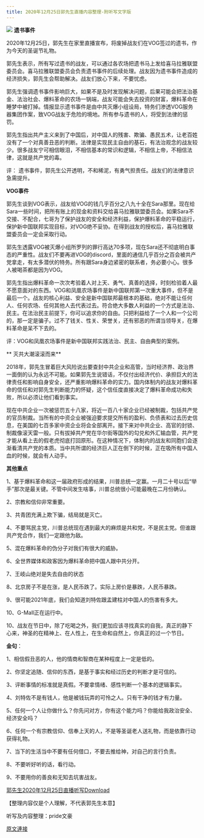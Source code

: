 ```yaml
---
title: 2020年12月25日郭先生直播内容整理-附听写文字版
---
```


![](https://assets.gnews.org/wp-content/uploads/2020/12/miles-4.png)
**遗书事件**

2020年12月25日，郭先生在家里直播宣布，将废掉战友们在VOG签过的遗书，作为今天的圣诞节礼物。

郭先生表示，所有写过遗书的战友，可以通过各农场把遗书马上发给喜马拉雅联盟委员会。喜马拉雅联盟委员会负责遗书事件的后续处理。战友因为遗书事件造成的经济损失，郭先生会帮助解决。战友们放心下来，不要忧虑。

郭先生强调遗书事件影响巨大，如果不是及时发现解决问题，后果可能会把法治基金、法治社会、爆料革命的农场一锅端，战友可能会失去投资的财富，爆料革命在睡梦中被打掉。情报显示遗书事件是由中共灭爆小组设局，特务们渗透VOG服务器集团作案，致VOG战友于危险的境地。所有参与遗书的人，将受到法律的惩罚。

郭先生指出共产主义来到了中国后，对中国人的残害、欺骗、愚民五术，让老百姓没有了一个对真善丑恶的判断。法律是实现民主自由的基石，有法治观念的战友较少。很多战友宁可相信眼泪，不相信基本的常识和逻辑，不相信上帝，不相信法律，这就是共产党的毒。

评： 遗书事件，郭先生公开透明，不和稀泥，有勇气担责任。战友们的法律意识急需提升。

**VOG事件**

郭先生谈到VOG表示，战友给VOG的钱几乎百分之八九十全在Sara那里。现在给Sara一些时间，把所有账上的现金和资料交给喜马拉雅联盟委员会。如果Sara不交接、不配合，七哥为了保护战友的安全和经济利益，保护爆料革命的平稳运行，保护新中国联邦实现目标，对VOG绝不妥协。在得到战友的授权后，喜马拉雅联盟委员会一定会采取行动。

郭先生透露VOG被灭爆小组所罗列的罪行高达70多项，现在Sara还不彻底明白事态的严重性。战友们不要再进VOG的discord，里面的通信几乎百分之百会被共产党拿走，有太多潜伏的特务。所有跟Sara身边紧密的联系者，务必要小心。很多人被喝茶都是因为VOG。

郭先生指出爆料革命一次次考验着人对上天、勇气、真善的选择，时刻检验着人最不愿意面对的东西。VOG和凤凰农场事件是新中国联邦第一次重大事件，但不是最后一个。战友的核心利益、安全是新中国联邦最根本的基础，绝对不能让任何人、任何农场、任何其他人去代表过去。符合绝大多数人利益的一个方式是法治、民主。在法治民主前提下，你可以追求你的自由。只把利益给了一个人和一个公司的，那一定是骗子。过不了钱关、性关、荣誉关，还有邪恶的所谓当领导关，在爆料革命是呆不下去的。

评：VOG和凤凰农场事件是新中国联邦实践法治、民主、自由典型的案例。

** 灭共大潮滚滚而来**

2018年，郭先生冒着巨大风险说出要查封中共企业和高管，当时经济界、政治界一面倒的认为永远不可能。如果郭先生说错话，不仅付出经济代价、承担巨大的法律责任和影响自身安全，还严重影响爆料革命的实力。国内体制内的战友对爆料革命的信任和对郭先生判断能力的怀疑，这个信任度直接决定了爆料革命成功和失败，所以必须让他们看到事实。

现在中共企业一次被惩罚五十八家，将近一百八十家企业已经被制裁，包括共产党的官员制裁。当所有的中资企业被强迫要求提交所有的盈利、负债表和过去历史信息，在美国的七百多家中资企业将会全部离开。接下来对中共企业、高官的封锁、制裁像滚天雷一般。只有拔掉共产党在华尔街等国外的勾兑和外汇输血管，共产党才能从看上去的假老虎彻底打回原形。在这种情况下，体制内的战友和同胞们会逐渐看清共产党的本质。当中共所谓的经济巨人正在倒下的时候，正在吸所有中国人血的时候，就会有人动手。

**其他重点**

1、基于爆料革命和这一届政府形成的结果，川普总统一定赢。一月二十号以后“举手”那次是最关键。不管中间发生啥事，川普总统很小可能最晚在二月份确认。

2、宗教和信仰非常重要。

3、共青团充满上欺下骗，结局就是灭亡。

4、不要骂民主党，川普总统现在遇到最大的麻烦是共和党，不是民主党。但谁跟共产党合作，我们一定跟他为敌。

5、混在爆料革命的伪分子对我们有很大的威胁。

6、全世界媒体和政客因为爆料革命把中国人跟中共分开。

7、王岐山绝对是失去自由的状态

8、北京房子不是在涨，是人民币跌了。实际上房价是暴跌，人民币暴跌。

9、很可能2021年底，我们会知道刘特佐跟孟建柱对中国人的伤害有多大。

10、G-Mall正在运行中。

10、战友在节日中，除了吃喝之外，我们更加应该寻找真实的自我，真正的静下心来，神圣的在精神上、在人性上，在生命和自然上，你真正的过一个节日。

**金句**：

1、相信假丑恶的人，他的情商和智商在某种程度上一定是低的。

2、你坚定追随、信仰的东西，是基于事实和经过历史的判断才是可信的。

3、评断事情的标准就是真假。不要拿情绪、感性判断一个基本的逻辑事实。

4、刘特佐不是有钱人，他是被钱玩弄的可怜之人。只有干净的钱才有力量。

5、任何一个人让你做什么？你先问对方，你有这个能力吗？你能给我政治安全、经济安全吗？

6、任何一个有宗教信仰、信奉上天的人，不是等圣诞老人送礼物，而是依靠行动获得礼物。

7、当下的生活当中不要有任何借口，不要去推给神，对自己的言行负责。

8、不要听好听的话，看行动。

9、不要用你的善良和无知去坑害战友。

[郭先生2020年12月25日直播听写](https://assets.gnews.org/wp-content/uploads/2020/12/郭先生2020年12月25日直播听写.pdf)[Download](https://assets.gnews.org/wp-content/uploads/2020/12/郭先生2020年12月25日直播听写.pdf)

【整理内容仅是个人理解，不代表郭先生本意】

听写及内容整理：pride文豪

[原文連接](https://gnews.org/zh-hans/691455/)
